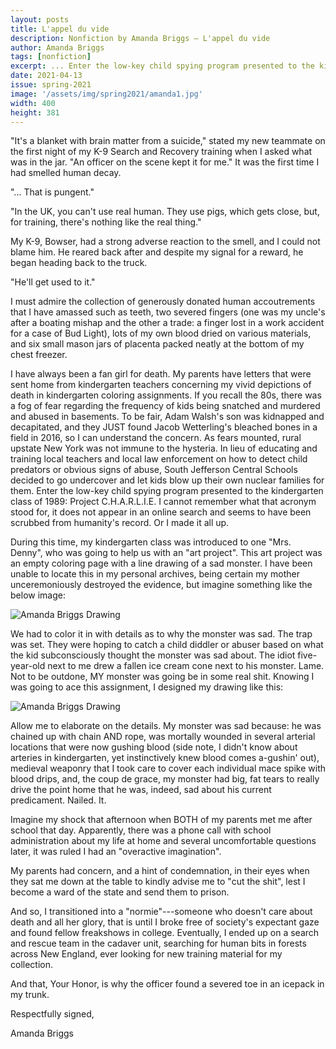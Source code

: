 ```yaml
---
layout: posts
title: L'appel du vide
description: Nonfiction by Amanda Briggs – L'appel du vide
author: Amanda Briggs
tags: [nonfiction]
excerpt: ... Enter the low-key child spying program presented to the kindergarten class of 1989 ...
date: 2021-04-13
issue: spring-2021
image: '/assets/img/spring2021/amanda1.jpg'
width: 400
height: 381
---
```


"It's a blanket with brain matter from a suicide," stated my new
teammate on the first night of my K-9 Search and Recovery training when
I asked what was in the jar. "An officer on the scene kept it for me."
It was the first time I had smelled human decay.

"... That is pungent."

"In the UK, you can't use real human. They use pigs, which gets close,
but, for training, there's nothing like the real thing."

My K-9, Bowser, had a strong adverse reaction to the smell, and I could
not blame him. He reared back after and despite my signal for a reward,
he began heading back to the truck.

"He'll get used to it."

I must admire the collection of generously donated human accoutrements
that I have amassed such as teeth, two severed fingers (one was my
uncle's after a boating mishap and the other a trade: a finger lost in a
work accident for a case of Bud Light), lots of my own blood dried on
various materials, and six small mason jars of placenta packed neatly at
the bottom of my chest freezer.

I have always been a fan girl for death. My parents have letters that
were sent home from kindergarten teachers concerning my vivid depictions
of death in kindergarten coloring assignments. If you recall the 80s,
there was a fog of fear regarding the frequency of kids being snatched
and murdered and abused in basements. To be fair, Adam Walsh's son was
kidnapped and decapitated, and they JUST found Jacob Wetterling's
bleached bones in a field in 2016, so I can understand the concern. As
fears mounted, rural upstate New York was not immune to the hysteria. In
lieu of educating and training local teachers and local law enforcement
on how to detect child predators or obvious signs of abuse, South
Jefferson Central Schools decided to go undercover and let kids blow up
their own nuclear families for them. Enter the low-key child spying
program presented to the kindergarten class of 1989: Project
C.H.A.R.L.I.E. I cannot remember what that acronym stood for, it does
not appear in an online search and seems to have been scrubbed from
humanity's record. Or I made it all up.

During this time, my kindergarten class was introduced to one "Mrs.
Denny", who was going to help us with an "art project". This art project
was an empty coloring page with a line drawing of a sad monster. I have
been unable to locate this in my personal archives, being certain my
mother unceremoniously destroyed the evidence, but imagine something
like the below image:

<img src="{{ '/assets/img/spring2021/amanda1.jpg' | prepend: site.baseurl }}" class="img-fluid mx-auto my-4 d-block" alt="Amanda Briggs Drawing"/>

We had to color it in with details as to why the monster was sad. The
trap was set. They were hoping to catch a child diddler or abuser based
on what the kid subconsciously thought the monster was sad about. The
idiot five-year-old next to me drew a fallen ice cream cone next to his
monster. Lame. Not to be outdone, MY monster was going be in some real
shit. Knowing I was going to ace this assignment, I designed my drawing
like this:

<img src="{{ '/assets/img/spring2021/amanda2.jpg' | prepend: site.baseurl }}" class="img-fluid mx-auto my-4 d-block" alt="Amanda Briggs Drawing"/>

Allow me to elaborate on the details. My monster was sad because: he was
chained up with chain AND rope, was mortally wounded in several arterial
locations that were now gushing blood (side note, I didn't know about
arteries in kindergarten, yet instinctively knew blood comes a-gushin'
out), medieval weaponry that I took care to cover each individual mace
spike with blood drips, and, the coup de grace, my monster had big, fat
tears to really drive the point home that he was, indeed, sad about his
current predicament. Nailed. It.

Imagine my shock that afternoon when BOTH of my parents met me after
school that day. Apparently, there was a phone call with school
administration about my life at home and several uncomfortable questions
later, it was ruled I had an "overactive imagination".

My parents had concern, and a hint of condemnation, in their eyes when
they sat me down at the table to kindly advise me to "cut the shit",
lest I become a ward of the state and send them to prison.

And so, I transitioned into a "normie"---someone who doesn't care about
death and all her glory, that is until I broke free of society's
expectant gaze and found fellow freakshows in college. Eventually, I
ended up on a search and rescue team in the cadaver unit, searching for
human bits in forests across New England, ever looking for new training
material for my collection.

And that, Your Honor, is why the officer found a severed toe in an
icepack in my trunk.

Respectfully signed,

Amanda Briggs
